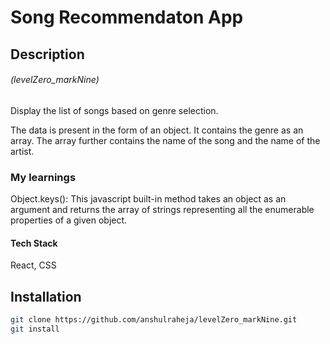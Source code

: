 # Song Recommendaton App

## Description

###### (levelZero_markNine)

Display the list of songs based on genre selection.

The data is present in the form of an object. It contains the genre as an array. The array further contains the name of the song and the name of the artist.

### My learnings

Object.keys(): This javascript built-in method takes an object as an argument and returns the array of strings representing all the enumerable properties of a given object.

#### Tech Stack

React, CSS

## Installation

```bash
git clone https://github.com/anshulraheja/levelZero_markNine.git
git install
```
